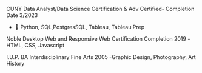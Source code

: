 CUNY Data Analyst/Data Science Certification & Adv Certified- Completion Date 3/2023
- 🌱 Python, SQL,PostgresSQL, Tableau, Tableau Prep

Noble Desktop Web and Responsive Web Certification Completion 2019
-HTML, CSS, Javascript

I.U.P. BA Interdisciplinary Fine Arts 2005
-Graphic Design, Photography, Art History
